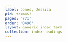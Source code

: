 ```yaml
---
label: Jones, Jessica
pid: term457
pages: '771'
order: '0496'
layout: generic_index_term
collection: index-headings
---
```

